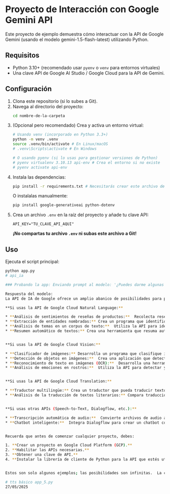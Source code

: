 # Proyecto de Interacción con Google Gemini API

Este proyecto de ejemplo demuestra cómo interactuar con la API de Google Gemini (usando el modelo gemini-1.5-flash-latest) utilizando Python.

## Requisitos

* Python 3.10+ (recomendado usar `pyenv` o `venv` para entornos virtuales)
* Una clave API de Google AI Studio / Google Cloud para la API de Gemini.

## Configuración

1.  Clona este repositorio (si lo subes a Git).
2.  Navega al directorio del proyecto:
    ```bash
    cd nombre-de-la-carpeta
    ```
3.  (Opcional pero recomendado) Crea y activa un entorno virtual:
    ```bash
    # Usando venv (incorporado en Python 3.3+)
    python -m venv .venv
    source .venv/bin/activate # En Linux/macOS
    # .venv\Scripts\activate # En Windows

    # O usando pyenv (si lo usas para gestionar versiones de Python)
    # pyenv virtualenv 3.10.13 api-env # Crea el entorno si no existe
    # pyenv activate api-env
    ```
4.  Instala las dependencias:
    ```bash
    pip install -r requirements.txt # Necesitarás crear este archivo después (ver abajo)
    ```
    O instalalas manualmente:
    ```bash
    pip install google-generativeai python-dotenv
    ```
5.  Crea un archivo `.env` en la raíz del proyecto y añade tu clave API:
    ```dotenv
    API_KEY="TU_CLAVE_API_AQUI"
    ```
    **¡No compartas tu archivo `.env` ni subas este archivo a Git!**

## Uso

Ejecuta el script principal:

```bash
python app.py
# api_ia

### Probando la app: Enviando prompt al modelo: '¿Puedes darme algunas ideas de proyectos en Python usando la apikey de IA de Google?'

Respuesta del modelo:
La API de IA de Google ofrece un amplio abanico de posibilidades para proyectos en Python.  Para darte ideas concretas, necesito saber qué APIs de Google Cloud AI específicamente te interesan (por ejemplo,  Natural Language, Vision, Translation, Speech-to-Text, etc.).  Sin embargo, aquí te doy algunas ideas, agrupadas por tipo de API, que puedes adaptar a tus intereses:

**Si usas la API de Google Cloud Natural Language:**

* **Análisis de sentimientos de reseñas de productos:**  Recolecta reseñas de productos de un sitio web (scraping web) y utiliza la API para determinar el sentimiento (positivo, negativo, neutral) expresado en cada reseña.  Puedes visualizar los resultados en un gráfico o generar un resumen general del sentimiento del producto.
* **Extracción de entidades nombradas:** Crea un programa que identifique personas, organizaciones, lugares y otros conceptos clave en un texto.  Esto podría ser útil para analizar noticias, artículos académicos o incluso literatura.
* **Análisis de temas en un corpus de texto:**  Utiliza la API para identificar los temas principales que se discuten en un conjunto de documentos.  Imagina analizar un conjunto de tweets sobre un tema en particular para identificar las tendencias de conversación.
* **Resumen automático de textos:** Crea una herramienta que resuma automáticamente artículos de noticias o documentos largos, utilizando las capacidades de la API para generar resúmenes concisos y relevantes.


**Si usas la API de Google Cloud Vision:**

* **Clasificador de imágenes:** Desarrolla un programa que clasifique imágenes según su contenido (ej: gato, perro, paisaje, etc.).  Puedes expandirlo para crear un sistema de etiquetado automático de imágenes.
* **Detección de objetos en imágenes:**  Crea una aplicación que detecte objetos específicos en imágenes (ej: coches, personas, señales de tráfico).  Esto podría utilizarse para aplicaciones de seguridad o automatización.
* **Reconocimiento de texto en imágenes (OCR):**  Desarrolla una herramienta que extraiga texto de imágenes, útil para digitalizar documentos o analizar imágenes con información textual.
* **Análisis de emociones en rostros:**  Utiliza la API para detectar y analizar las emociones expresadas en rostros humanos dentro de una imagen.


**Si usas la API de Google Cloud Translation:**

* **Traductor multilingüe:** Crea un traductor que pueda traducir texto entre varios idiomas.  Puedes agregar funciones adicionales, como la detección automática del idioma de origen.
* **Análisis de la traducción de textos literarios:** Compara traducciones de un texto literario en diferentes idiomas para analizar las diferencias en el estilo y la precisión.


**Si usas otras APIs (Speech-to-Text, Dialogflow, etc.):**

* **Transcripción automática de audio:**  Convierte archivos de audio a texto utilizando la API Speech-to-Text.  Puedes aplicarlo a podcasts, entrevistas o cualquier otro archivo de audio.
* **Chatbot inteligente:**  Integra Dialogflow para crear un chatbot con capacidades de conversación natural.  Este chatbot podría responder preguntas, realizar tareas o proporcionar información.


Recuerda que antes de comenzar cualquier proyecto, debes:

1. **Crear un proyecto en Google Cloud Platform (GCP).**
2. **Habilitar las APIs necesarias.**
3. **Obtener una clave de API.**
4. **Instalar la librería de cliente de Python para la API que estés utilizando.**


Estos son solo algunos ejemplos; las posibilidades son infinitas.  La clave está en identificar un problema que te interese resolver y explorar cómo las APIs de Google Cloud AI pueden ayudarte a lograrlo.  Recuerda consultar la documentación de cada API para entender sus capacidades y limitaciones.

# tts básico app_5.py
27/05/2025